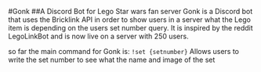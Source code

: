 #Gonk
##A Discord Bot for Lego Star wars fan server 
Gonk is a Discord bot that uses the Bricklink API in order to show users in a server what the Lego item is depending on the users set number query. It is inspired by the reddit LegoLinkBot and is now live on a server with 250 users. 

so far the main command for Gonk is: 
```!set {setnumber}```
Allows users to write the set number to see what the name and image of the set
